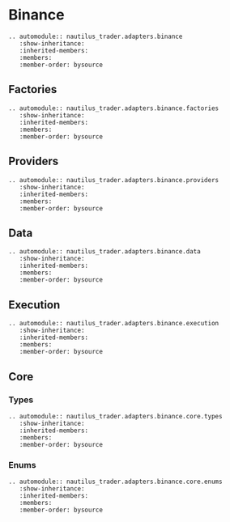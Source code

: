 # Binance

```{eval-rst}
.. automodule:: nautilus_trader.adapters.binance
   :show-inheritance:
   :inherited-members:
   :members:
   :member-order: bysource
```

## Factories

```{eval-rst}
.. automodule:: nautilus_trader.adapters.binance.factories
   :show-inheritance:
   :inherited-members:
   :members:
   :member-order: bysource
```

## Providers

```{eval-rst}
.. automodule:: nautilus_trader.adapters.binance.providers
   :show-inheritance:
   :inherited-members:
   :members:
   :member-order: bysource
```

## Data

```{eval-rst}
.. automodule:: nautilus_trader.adapters.binance.data
   :show-inheritance:
   :inherited-members:
   :members:
   :member-order: bysource
```

## Execution

```{eval-rst}
.. automodule:: nautilus_trader.adapters.binance.execution
   :show-inheritance:
   :inherited-members:
   :members:
   :member-order: bysource
```

## Core

### Types

```{eval-rst}
.. automodule:: nautilus_trader.adapters.binance.core.types
   :show-inheritance:
   :inherited-members:
   :members:
   :member-order: bysource
```

### Enums

```{eval-rst}
.. automodule:: nautilus_trader.adapters.binance.core.enums
   :show-inheritance:
   :inherited-members:
   :members:
   :member-order: bysource
```
